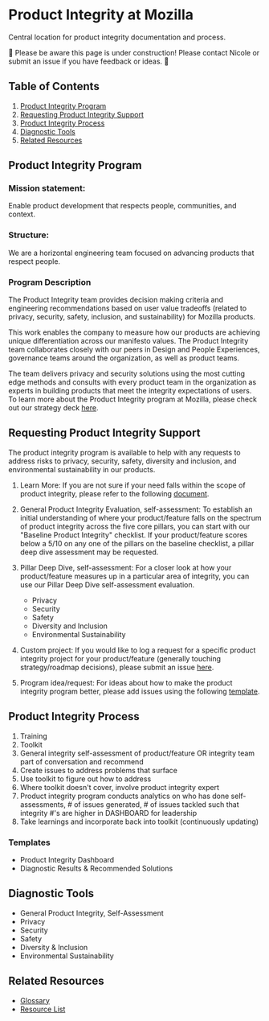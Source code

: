 # Product Integrity at Mozilla

Central location for product integrity documentation and process.

🚧 Please be aware this page is under construction! Please contact Nicole or submit an issue if you have feedback or ideas. 🚧

## Table of Contents
1. [Product Integrity Program](#product-integrity-program)
2. [Requesting Product Integrity Support](#requesting-product-integrity-support)
3. [Product Integrity Process](#product-integrity-process)
4. [Diagnostic Tools](#diagnostic-tools)
5. [Related Resources](#related-resources)


## Product Integrity Program

### Mission statement: 
Enable product development that respects people, communities, and context. 

### Structure: 
We are a horizontal engineering team focused on advancing products that respect people.

### Program Description
The Product Integrity team provides decision making criteria and engineering recommendations based on user value tradeoffs (related to privacy, security, safety, inclusion, and sustainability) for Mozilla products. 

This work enables the company to measure how our products are achieving unique differentiation across our manifesto values. The Product Integrity team collaborates closely with our peers in Design and People Experiences, governance teams around the organization, as well as product teams. 

The team delivers privacy and security solutions using the most cutting edge methods and consults with every product team in the organization as experts in building products that meet the integrity expectations of users.
To learn more about the Product Integrity program at Mozilla, please check out our strategy deck [here](https://docs.google.com/presentation/d/1wNT9Y-ZFO98pqq5q9ejaPRuUm_Fh6OKtX276dWqeyRc/edit#slide=id.p).

## Requesting Product Integrity Support
The product integrity program is available to help with any requests to address risks to privacy, security, safety, diversity and inclusion, and environmental sustainability in our products. 

1. Learn More: If you are not sure if your need falls within the scope of product integrity, please refer to the following [document](https://docs.google.com/document/d/1clkNScf22kL_UBBXzecnvXw3Nrc_K_LO0w15F3NzVa8/edit).

2. General Product Integrity Evaluation, self-assessment: To establish an initial understanding of where your product/feature falls on the spectrum of product integrity across the five core pillars, you can start with our "Baseline Product Integrity" checklist. If your product/feature scores below a 5/10 on any one of the pillars on the baseline checklist, a pillar deep dive assessment may be requested.

3. Pillar Deep Dive, self-assessment: For a closer look at how your product/feature measures up in a particular area of integrity, you can use our Pillar Deep Dive self-assessment evaluation.
    * Privacy
    * Security
    * Safety
    * Diversity and Inclusion
    * Environmental Sustainability

4. Custom project: If you would like to log a request for a specific product integrity project for your product/feature (generally touching strategy/roadmap decisions), please submit an issue [here](https://github.com/nshadowen314/product-integrity/issues/new?labels=zenhub-prod-integrity&template=prod_integrity_request.md). 

5. Program idea/request: For ideas about how to make the product integrity program better, please add issues using the following [template](https://github.com/nshadowen314/product-integrity/issues/new?labels=zenhub-prod-integrity&template=program_request.md).


## Product Integrity Process

1. Training 
2. Toolkit
3. General integrity self-assessment of product/feature OR integrity team part of conversation and recommend
4. Create issues to address problems that surface
5. Use toolkit to figure out how to address 
6. Where toolkit doesn't cover, involve product integrity expert
7. Product integrity program conducts analytics on who has done self-assessments, # of issues generated, # of issues tackled such that integrity #'s are higher in DASHBOARD for leadership
8. Take learnings and incorporate back into toolkit (continuously updating)

### Templates
* Product Integrity Dashboard
* Diagnostic Results & Recommended Solutions


## Diagnostic Tools
* General Product Integrity, Self-Assessment
* Privacy
* Security
* Safety
* Diversity & Inclusion
* Environmental Sustainability


## Related Resources

* [Glossary](https://docs.google.com/document/d/154UATW0EzRaA1U-26-6P-hvc_UsI1PDcDMpU0VIVAO4/edit)
* [Resource List](https://docs.google.com/document/d/1dKmd2o5yr2LlfT69c5TPLNjOil2J7dLM47bg6xQELbo/edit#)